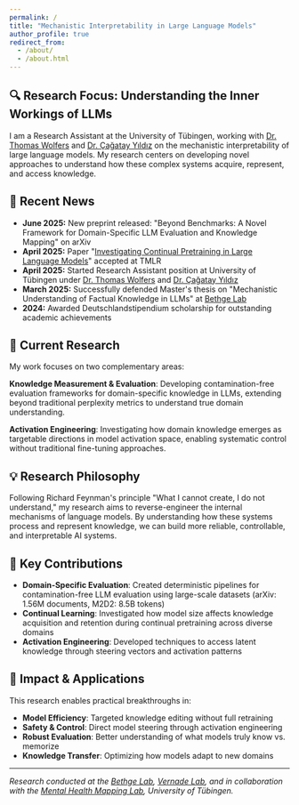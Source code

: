 ```yaml
---
permalink: /
title: "Mechanistic Interpretability in Large Language Models"
author_profile: true
redirect_from: 
  - /about/
  - /about.html
---
```


## 🔍 Research Focus: Understanding the Inner Workings of LLMs

I am a Research Assistant at the University of Tübingen, working with [Dr. Thomas Wolfers](https://thomaswolfers.com/) and [Dr. Çağatay Yıldız](https://cagatayyildiz.github.io/) on the mechanistic interpretability of large language models. My research centers on developing novel approaches to understand how these complex systems acquire, represent, and access knowledge.

## 📰 Recent News

<div class="news-box">
<ul>
<li><strong>June 2025:</strong> New preprint released: "Beyond Benchmarks: A Novel Framework for Domain-Specific LLM Evaluation and Knowledge Mapping" on arXiv</li>
<li><strong>April 2025:</strong> Paper "<a href="https://openreview.net/forum?id=aKjJoEVKgO">Investigating Continual Pretraining in Large Language Models</a>" accepted at TMLR</li>
<li><strong>April 2025:</strong> Started Research Assistant position at University of Tübingen under <a href="https://thomaswolfers.com/">Dr. Thomas Wolfers</a> and <a href="https://cagatayyildiz.github.io/">Dr. Çağatay Yıldız</a></li>
<li><strong>March 2025:</strong> Successfully defended Master's thesis on "Mechanistic Understanding of Factual Knowledge in LLMs" at <a href="https://bethgelab.org/">Bethge Lab</a></li>
<li><strong>2024:</strong> Awarded Deutschlandstipendium scholarship for outstanding academic achievements</li>
</ul>
</div>

## 🧪 Current Research

My work focuses on two complementary areas:

**Knowledge Measurement & Evaluation**: Developing contamination-free evaluation frameworks for domain-specific knowledge in LLMs, extending beyond traditional perplexity metrics to understand true domain understanding.

**Activation Engineering**: Investigating how domain knowledge emerges as targetable directions in model activation space, enabling systematic control without traditional fine-tuning approaches.

## 💡 Research Philosophy

Following Richard Feynman's principle "What I cannot create, I do not understand," my research aims to reverse-engineer the internal mechanisms of language models. By understanding how these systems process and represent knowledge, we can build more reliable, controllable, and interpretable AI systems.

## 🔬 Key Contributions

- **Domain-Specific Evaluation**: Created deterministic pipelines for contamination-free LLM evaluation using large-scale datasets (arXiv: 1.56M documents, M2D2: 8.5B tokens)
- **Continual Learning**: Investigated how model size affects knowledge acquisition and retention during continual pretraining across diverse domains
- **Activation Engineering**: Developed techniques to access latent knowledge through steering vectors and activation patterns

## 🎯 Impact & Applications

This research enables practical breakthroughs in:
- **Model Efficiency**: Targeted knowledge editing without full retraining
- **Safety & Control**: Direct model steering through activation engineering  
- **Robust Evaluation**: Better understanding of what models truly know vs. memorize
- **Knowledge Transfer**: Optimizing how models adapt to new domains

---

*Research conducted at the [Bethge Lab](https://bethgelab.org/), [Vernade Lab](https://www.cvernade.com/), and in collaboration with the [Mental Health Mapping Lab](https://mhm-lab.github.io/), University of Tübingen.*
